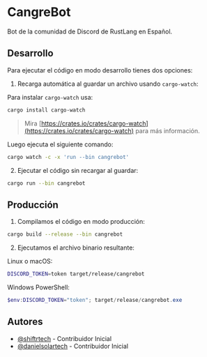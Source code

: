# CangreBot

Bot de la comunidad de Discord de RustLang en Español.

## Desarrollo

Para ejecutar el código en modo desarrollo tienes dos opciones:

1. Recarga automática al guardar un archivo usando `cargo-watch`:

Para instalar `cargo-watch` usa:
```bash
cargo install cargo-watch
```

> Mira [https://crates.io/crates/cargo-watch](https://crates.io/crates/cargo-watch) para más información.

Luego ejecuta el siguiente comando:
```bash
cargo watch -c -x 'run --bin cangrebot'
```

2. Ejecutar el código sin recargar al guardar:

```bash
cargo run --bin cangrebot
```

## Producción

1. Compilamos el código en modo producción:
```bash
cargo build --release --bin cangrebot
```

2. Ejecutamos el archivo binario resultante:

Linux o macOS:
```bash
DISCORD_TOKEN=token target/release/cangrebot
```

Windows PowerShell:
```powershell
$env:DISCORD_TOKEN="token"; target/release/cangrebot.exe
```

## Autores

-   [@shiftrtech](https://github.com/shiftrtech) - Contribuidor Inicial
-   [@danielsolartech](https://github.com/danielsolartech) - Contribuidor Inicial
